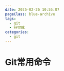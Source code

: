 ```yaml
---
date: 2025-02-26 10:55:07
pageClass: blue-archive
tags:
  - git
  - 待完成
categories:
  - git
---
```


# Git常用命令

